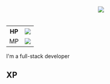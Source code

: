<link rel="stylesheet" href="styles.css">


<h1 align="center">
    <img src="https://readme-typing-svg.herokuapp.com/?font=Sankofa+Display&size=75&center=true&vCenter=true&width=1000&height=70&duration=4000&lines=Hi+I'm+James+O'Kane;+Daring+Developer;Engineering+Extraordinaire" />
</h1>

<table align="right">
  <tr>
    <th>HP</th>
    <th><img src="https://geps.dev/progress/30?dangerColor=ef476f"></th>
  </tr>
  <tr>
    <td>MP</td>
    <td><img src="https://geps.dev/progress/9001?successColor=118ab2"></td>
  </tr>
</table>
<p>I'm a full-stack developer</p>

 ## XP
